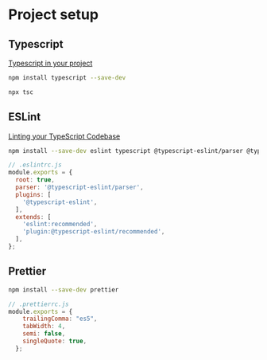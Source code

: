# Project setup

## Typescript

[Typescript in your project](https://www.typescriptlang.org/download)

```sh
npm install typescript --save-dev
```

```sh
npx tsc
```

## ESLint

[Linting your TypeScript Codebase](https://typescript-eslint.io/docs/linting/)

```sh
npm install --save-dev eslint typescript @typescript-eslint/parser @typescript-eslint/eslint-plugin
```

```js
// .eslintrc.js
module.exports = {
  root: true,
  parser: '@typescript-eslint/parser',
  plugins: [
    '@typescript-eslint',
  ],
  extends: [
    'eslint:recommended',
    'plugin:@typescript-eslint/recommended',
  ],
};
```
## Prettier

```sh
npm install --save-dev prettier
```

```js
// .prettierrc.js
module.exports = {
    trailingComma: "es5",
    tabWidth: 4,
    semi: false,
    singleQuote: true,
  };
```
